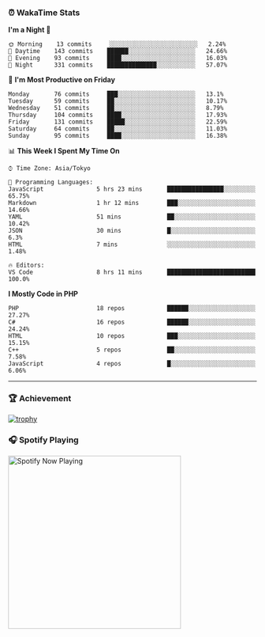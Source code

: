 ### ⏰ WakaTime Stats


<!--START_SECTION:waka-->
**I'm a Night 🦉** 

```text
🌞 Morning    13 commits     ░░░░░░░░░░░░░░░░░░░░░░░░░   2.24% 
🌆 Daytime    143 commits    ██████░░░░░░░░░░░░░░░░░░░   24.66% 
🌃 Evening    93 commits     ████░░░░░░░░░░░░░░░░░░░░░   16.03% 
🌙 Night      331 commits    ██████████████░░░░░░░░░░░   57.07%

```
📅 **I'm Most Productive on Friday** 

```text
Monday       76 commits     ███░░░░░░░░░░░░░░░░░░░░░░   13.1% 
Tuesday      59 commits     ██░░░░░░░░░░░░░░░░░░░░░░░   10.17% 
Wednesday    51 commits     ██░░░░░░░░░░░░░░░░░░░░░░░   8.79% 
Thursday     104 commits    ████░░░░░░░░░░░░░░░░░░░░░   17.93% 
Friday       131 commits    █████░░░░░░░░░░░░░░░░░░░░   22.59% 
Saturday     64 commits     ██░░░░░░░░░░░░░░░░░░░░░░░   11.03% 
Sunday       95 commits     ████░░░░░░░░░░░░░░░░░░░░░   16.38%

```


📊 **This Week I Spent My Time On** 

```text
⌚︎ Time Zone: Asia/Tokyo

💬 Programming Languages: 
JavaScript               5 hrs 23 mins       ████████████████░░░░░░░░░   65.75% 
Markdown                 1 hr 12 mins        ███░░░░░░░░░░░░░░░░░░░░░░   14.66% 
YAML                     51 mins             ██░░░░░░░░░░░░░░░░░░░░░░░   10.42% 
JSON                     30 mins             █░░░░░░░░░░░░░░░░░░░░░░░░   6.3% 
HTML                     7 mins              ░░░░░░░░░░░░░░░░░░░░░░░░░   1.48%

🔥 Editors: 
VS Code                  8 hrs 11 mins       █████████████████████████   100.0%

```

**I Mostly Code in PHP** 

```text
PHP                      18 repos            ██████░░░░░░░░░░░░░░░░░░░   27.27% 
C#                       16 repos            ██████░░░░░░░░░░░░░░░░░░░   24.24% 
HTML                     10 repos            ███░░░░░░░░░░░░░░░░░░░░░░   15.15% 
C++                      5 repos             ██░░░░░░░░░░░░░░░░░░░░░░░   7.58% 
JavaScript               4 repos             █░░░░░░░░░░░░░░░░░░░░░░░░   6.06%

```



<!--END_SECTION:waka-->

---

### 🏆 Achievement

[![trophy](https://github-profile-trophy.vercel.app/?username=Slime-hatena&theme=flat&no-bg=true&no-frame=true&column=8)](https://github.com/ryo-ma/github-profile-trophy)

### 🎧 Spotify Playing

[<img src="https://spotify-now-playing-slime-hatena.vercel.app/api/spotify-playing" alt="Spotify Now Playing" width="350" />](https://open.spotify.com/user/slime_hatena)

<!--
**Slime-hatena/Slime-hatena** is a ✨ _special_ ✨ repository because its `README.md` (this file) appears on your GitHub profile.

Here are some ideas to get you started:

- 🔭 I’m currently working on ...
- 🌱 I’m currently learning ...
- 👯 I’m looking to collaborate on ...
- 🤔 I’m looking for help with ...
- 💬 Ask me about ...
- 📫 How to reach me: ...
- 😄 Pronouns: ...
- ⚡ Fun fact: ...
-->
